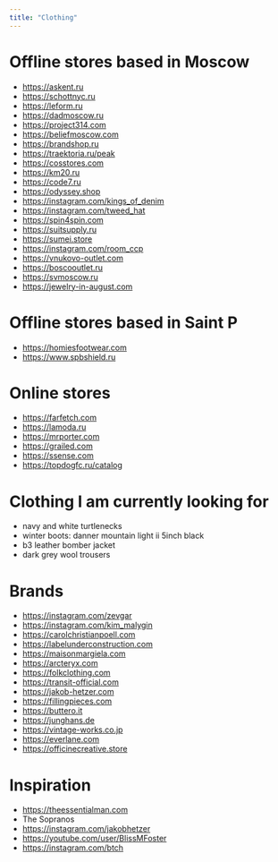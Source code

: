```yaml
---
title: "Clothing"
---
```


# Offline stores based in Moscow

* https://askent.ru
* https://schottnyc.ru
* https://leform.ru
* https://dadmoscow.ru
* https://project314.com
* https://beliefmoscow.com
* https://brandshop.ru
* https://traektoria.ru/peak
* https://cosstores.com
* https://km20.ru
* https://code7.ru
* https://odyssey.shop
* https://instagram.com/kings_of_denim
* https://instagram.com/tweed_hat
* https://spin4spin.com
* https://suitsupply.ru
* https://sumei.store
* https://instagram.com/room_ccp
* https://vnukovo-outlet.com
* https://boscooutlet.ru
* https://svmoscow.ru
* https://jewelry-in-august.com

# Offline stores based in Saint P

* https://homiesfootwear.com
* https://www.spbshield.ru

# Online stores

* https://farfetch.com
* https://lamoda.ru
* https://mrporter.com
* https://grailed.com
* https://ssense.com
* https://topdogfc.ru/catalog

# Clothing I am currently looking for

* navy and white turtlenecks
* winter boots: danner mountain light ii 5inch black
* b3 leather bomber jacket
* dark grey wool trousers

# Brands

* https://instagram.com/zevgar
* https://instagram.com/kim_malygin
* https://carolchristianpoell.com
* https://labelunderconstruction.com
* https://maisonmargiela.com
* https://arcteryx.com
* https://folkclothing.com
* https://transit-official.com
* https://jakob-hetzer.com
* https://fillingpieces.com
* https://buttero.it
* https://junghans.de
* https://vintage-works.co.jp
* https://everlane.com
* https://officinecreative.store

# Inspiration

* https://theessentialman.com
* The Sopranos
* https://instagram.com/jakobhetzer
* https://youtube.com/user/BlissMFoster
* https://instagram.com/btch
